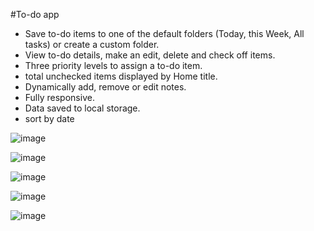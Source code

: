 #To-do app

- Save to-do items to one of the default folders (Today, this Week, All tasks) or create a custom folder.
- View to-do details, make an edit, delete and check off items.
- Three priority levels to assign a to-do item.
- total unchecked items displayed by Home title.
- Dynamically add, remove or edit notes.
- Fully responsive.
- Data saved to local storage.
- sort by date


![image](https://github.com/bisky0-0/to-do-app/assets/88213094/4d95d5cc-a9bf-445c-a50e-ff9488453623)

![image](https://github.com/bisky0-0/to-do-app/assets/88213094/d143e1f2-b18e-4f31-8a3d-acf1f6f21827)


![image](https://github.com/bisky0-0/to-do-app/assets/88213094/4f8acdc1-f7a7-4327-80eb-333533476138)


![image](https://github.com/bisky0-0/to-do-app/assets/88213094/ab735d78-7a05-41ea-9016-c9cb6598fcc2)


![image](https://github.com/bisky0-0/to-do-app/assets/88213094/3ab84ede-df30-4e48-8d73-0a6289db3e13)


